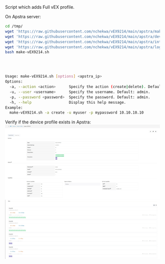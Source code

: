 Script which adds Full vEX profile.<br>

On Apstra server:<be>

```bash
cd /tmp/
wget 'https://raw.githubusercontent.com/nchekwa/vEX9214/main/apstra/make-vEX9214.sh'
wget 'https://raw.githubusercontent.com/nchekwa/vEX9214/main/apstra/device-profiles-Juniper_vEX9214.json'
wget 'https://raw.githubusercontent.com/nchekwa/vEX9214/main/apstra/interface-map-Juniper_vEX9214__AOS-20x1%2B4x10.json'
wget 'https://raw.githubusercontent.com/nchekwa/vEX9214/main/apstra/logical-device-aos_20x1_4x10_vEX9214.json'
bash make-vEX9214.sh
```
<br>
<br>

```bash
Usage: make-vEX9214.sh [options] <apstra_ip>
Options:
  -a, --action <action>      Specify the action (create|delete). Default: create.
  -u, --user <username>      Specify the username. Default: admin.
  -p, --password <password>  Specify the password. Default: admin.
  -h, --help                 Display this help message.
Example:
  make-vEX9214.sh -a create -u myuser -p mypassword 10.10.10.10
```

Verify if the device profile exists in Apstra:
<img title="1" alt="Alt text" src="img/vex_1.jpg">
<img title="2" alt="Alt text" src="img/vex_2.jpg">
